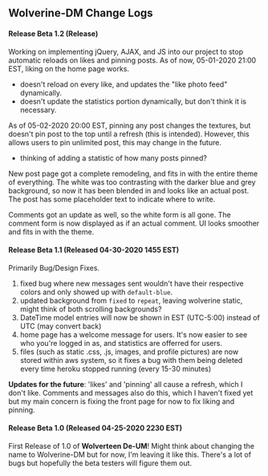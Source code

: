 ## Wolverine-DM Change Logs

#### Release Beta 1.2 (Release)
Working on implementing jQuery, AJAX, and JS into our project to stop automatic reloads on likes and pinning posts. As of now, 05-01-2020 21:00 EST, liking on the home page works.
- doesn't reload on every like, and updates the "like photo feed" dynamically. 
- doesn't update the statistics portion dynamically, but don't think it is necessary. 

As of 05-02-2020 20:00 EST, pinning any post changes the textures, but doesn't pin post to the top until a refresh (this is intended). However, this allows users to pin unlimited post, this may change in the future. 
- thinking of adding a statistic of how many posts pinned?

New post page got a complete remodeling, and fits in with the entire theme of everything. The white was too contrasting with the darker blue and grey background, so now it has been blended in and looks like an actual post. The post has some placeholder text to indicate where to write. 

Comments got an update as well, so the white form is all gone. The comment form is now displayed as if an actual comment. UI looks smoother and fits in with the theme.

#### Release Beta 1.1 (Released 04-30-2020 1455 EST)
Primarily Bug/Design Fixes.
1. fixed bug where new messages sent wouldn't have their respective colors and only showed up with `default-blue`. 
2. updated background from `fixed` to `repeat`, leaving wolverine static, might think of both scrolling backgrounds?
3. DateTime model entries will now be shown in EST (UTC-5:00) instead of UTC (may convert back)
4. home page has a welcome message for users. It's now easier to see who you're logged in as, and statistics are offerred for users. 
5. files (such as static .css, .js, images, and profile pictures) are now stored within aws system, so it fixes a bug with them being deleted every time heroku stopped running (every 15-30 minutes)

**Updates for the future**: 'likes' and 'pinning' all cause a refresh, which I don't like. Comments and messages also do this, which I haven't fixed yet but my main concern is fixing the front page for now to fix liking and pinning. 

#### Release Beta 1.0 (Released 04-25-2020 2230 EST)
First Release of 1.0 of **Wolverteen De-UM**! Might think about changing the name to Wolverine-DM but for now, I'm leaving it like this. There's a lot of bugs but hopefully the beta testers will figure them out.
